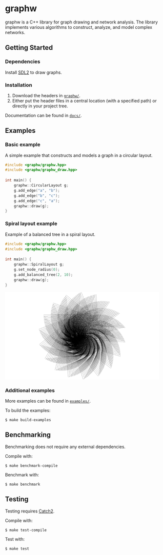 # graphw

graphw is a C++ library for graph drawing and network analysis. The library implements various algorithms to construct, analyze, and model complex networks.

## Getting Started

### Dependencies

Install [SDL2](http://libsdl.org/download-2.0.php) to draw graphs.

### Installation

1. Download the headers in [`graphw/`](https://github.com/claby2/graphw/tree/master/graphw).
2. Either put the header files in a central location (with a specified path) or directly in your project tree.

Documentation can be found in [`docs/`](./docs/readme.md).

## Examples

### Basic example

A simple example that constructs and models a graph in a circular layout.

```cpp
#include <graphw/graphw.hpp>
#include <graphw/graphw_draw.hpp>

int main() {
    graphw::CircularLayout g;
    g.add_edge("a", "b");
    g.add_edge("b", "c");
    g.add_edge("c", "a");
    graphw::draw(g);
}
```

### Spiral layout example

Example of a balanced tree in a spiral layout.

```cpp
#include <graphw/graphw.hpp>
#include <graphw/graphw_draw.hpp>

int main() {
    graphw::SpiralLayout g;
    g.set_node_radius(0);
    g.add_balanced_tree(2, 10);
    graphw::draw(g);
}
```

![spiral_layout_example](docs/images/spiral_layout_balanced_tree.png)

### Additional examples

More examples can be found in [`examples/`](https://github.com/claby2/graphw/tree/master/examples).

To build the examples:

```console
$ make build-examples
```

## Benchmarking

Benchmarking does not require any external dependencies.

Compile with:

```console
$ make benchmark-compile
```

Benchmark with:

```console
$ make benchmark
```

## Testing

Testing requires [Catch2](https://github.com/catchorg/Catch2/).

Compile with:

```console
$ make test-compile
```

Test with:

```console
$ make test
```
